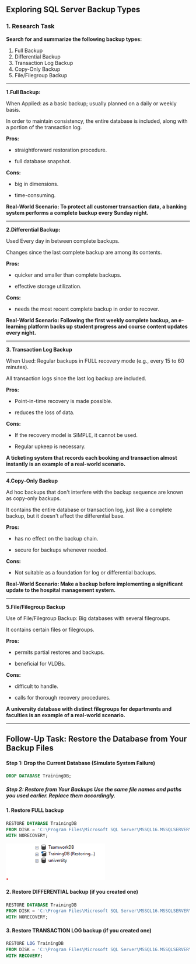## Exploring SQL Server Backup Types

### 1. Research Task
**Search for and summarize the following backup types:**

1. Full Backup 
2. Differential Backup 
3. Transaction Log Backup 
4. Copy-Only Backup 
5. File/Filegroup Backup

 ---------------

 **1.Full Backup:**

 When Applied:  as a basic backup; usually planned on a daily or weekly basis.

 In order to maintain consistency, the entire database is included, along with a portion of the transaction log.

 **Pros:**

 - straightforward restoration procedure.

 - full database snapshot.

 **Cons:**

 - big in dimensions.

 - time-consuming.

 **Real-World Scenario: To protect all customer transaction data, a banking system performs a complete backup every Sunday night.**

 -------------

 **2.Differential Backup:**

 Used Every day in between complete backups.

 Changes since the last complete backup are among its contents.

  **Pros:**

 - quicker and smaller than complete backups.

 - effective storage utilization.

 **Cons:**

 - needs the most recent complete backup in order to recover.

 **Real-World Scenario: Following the first weekly complete backup, an e-learning platform backs up student progress and course content updates every night.**

 ----------------

 **3. Transaction Log Backup**

 When Used: Regular backups in FULL recovery mode (e.g., every 15 to 60 minutes).

 All transaction logs since the last log backup are included.

**Pros:**

 - Point-in-time recovery is made possible.

 - reduces the loss of data.

 **Cons:**

 - If the recovery model is SIMPLE, it cannot be used.

 - Regular upkeep is necessary.

 **A ticketing system that records each booking and transaction almost instantly is an example of a real-world scenario.**

 -----------------------

 **4.Copy-Only Backup** 
 
 Ad hoc backups that don't interfere with the backup sequence are known as copy-only backups.

 It contains the entire database or transaction log, just like a complete backup, but it doesn't affect the differential base.

 **Pros:**

 - has no effect on the backup chain.

 - secure for backups whenever needed.

 **Cons:**

 - Not suitable as a foundation for log or differential backups.

 **Real-World Scenario: Make a backup before implementing a significant update to the hospital management system.**

 ---------------

 **5.File/Filegroup Backup**
 
 Use of File/Filegroup Backup: Big databases with several filegroups.

 It contains certain files or filegroups.

 **Pros:**

 - permits partial restores and backups.

 - beneficial for VLDBs.

 **Cons:**

 - difficult to handle.

 - calls for thorough recovery procedures.

 **A university database with distinct filegroups for departments and faculties is an example of a real-world scenario.**

 -------------
 ## Follow-Up Task: Restore the Database from Your Backup Files
 #### Step 1: Drop the Current Database (Simulate System Failure)
 ```sql
DROP DATABASE TrainingDB;

```
##### Step 2: Restore from Your Backups Use the same file names and paths you used earlier. Replace them accordingly.

#### 1. Restore FULL backup
 ```sql
RESTORE DATABASE TrainingDB  
FROM DISK = 'C:\Program Files\Microsoft SQL Server\MSSQL16.MSSQLSERVER\MSSQL\Backup\TrainingDB_Full.bak' 
WITH NORECOVERY; 
```
![RestoreTrainingDatabase Output](./image/RestoreTrainingDB.png)

#### 2. Restore DIFFERENTIAL backup (if you created one)
```sql
RESTORE DATABASE TrainingDB  
FROM DISK = 'C:\Program Files\Microsoft SQL Server\MSSQL16.MSSQLSERVER\MSSQL\Backup\TrainingDB_Diff.bak' 
WITH NORECOVERY; 
```
#### 3. Restore TRANSACTION LOG backup (if you created one)
```sql
RESTORE LOG TrainingDB  
FROM DISK = 'C:\Program Files\Microsoft SQL Server\MSSQL16.MSSQLSERVER\MSSQL\Backup\TrainingDB_Log.trn' 
WITH RECOVERY; 
    
```
